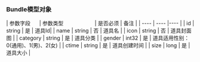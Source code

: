 ### Bundle模型对象
| 参数字段<img width=20/>  | 参数类型<img width=80/> | 是否必须   | 备注 |
|  ----   | ----  |----  |
| id | string    | 是  | 道具Id|
| name  | string | 否  | 道具名 |
| icon  | string | 否  | 道具封面图  |
| category  | string | 是  | 道具分类  |
| gender  | int32 | 是  | 道具适用性别：0(通用)、1(男)、2(女) |
| ctime  | string | 是  | 道具创建时间 |
| size  | long | 是  | 道具大小 |


